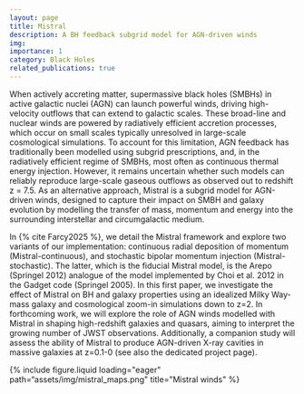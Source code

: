```yaml
---
layout: page
title: Mistral
description: A BH feedback subgrid model for AGN-driven winds
img:
importance: 1
category: Black Holes
related_publications: true
---
```


When actively accreting matter, supermassive black holes (SMBHs) in active galactic nuclei (AGN) can launch powerful winds, driving high-velocity outflows that can extend to galactic scales. These broad-line and nuclear winds are powered by radiatively efficient accretion processes, which occur on small scales typically unresolved in large-scale cosmological simulations. To account for this limitation, AGN feedback has traditionally been modelled using subgrid prescriptions, and, in the radiatively efficient regime of SMBHs, most often as continuous thermal energy injection. However, it remains uncertain whether such models can reliably reproduce large-scale gaseous outflows as observed out to redshift z = 7.5. As an alternative approach, Mistral is a subgrid model for AGN-driven winds, designed to capture their impact on SMBH and galaxy evolution by modelling the transfer of mass, momentum and energy into the surrounding interstellar and circumgalactic medium. 

In {% cite Farcy2025 %}, we detail the Mistral framework and explore two variants of our implementation: continuous radial deposition of momentum (Mistral-continuous), and stochastic bipolar momentum injection (Mistral-stochastic). The latter, which is the fiducial Mistral model, is the Arepo (Springel 2012) analogue of the model implemented by Choi et al. 2012 in the Gadget code (Springel 2005). In this first paper, we investigate the effect of Mistral on BH and galaxy properties using an idealized Milky Way-mass galaxy and cosmological zoom-in simulations down to z=2.
In forthcoming work, we will explore the role of AGN winds modelled with Mistral in shaping high-redshift galaxies and quasars, aiming to interpret the growing number of JWST observations.
Additionally, a companion study will assess the ability of Mistral to produce AGN-driven X-ray cavities in massive galaxies at z=0.1-0 (see also the dedicated project page).

<div class="row">
    <div class="col-sm">
        {% include figure.liquid loading="eager" path=“assets/img/mistral_maps.png" title="Mistral winds" %}
    </div>
</div>
